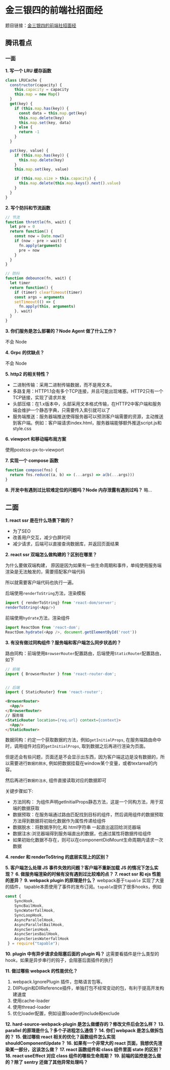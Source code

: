 # 金三银四的前端社招面经

题目链接：[金三银四的前端社招面经](https://juejin.cn/post/6939774328858738696)


## 腾讯看点

### 一面
**1. 写一个 LRU 缓存函数**
```js
class LRUCache {
  constructor(capacity) {
    this.capacity = capacity
    this.map = new Map()
  }
  get(key) {
    if (this.map.has(key)) {
      const data = this.map.get(key)
      this.map.delete(key)
      this.map.set(key, data)
    } else {
      return -1
    }
  }

  put(key, value) {
    if (this.map.has(key)) {
      this.map.delete(key)
    }
    this.map.set(key, value)

    if (this.map.size > this.capacity) {
      this.map.delete(this.map.keys().next().value)
    }
  }
}
```
**2. 写个防抖和节流函数**
```js
// 节流
function throttle(fn, wait) {
  let pre = 0
  return function() {
    const now = Date.now()
    if (now - pre > wait) {
      fn.apply(arguments)
      pre = now
    }
  }
}

// 防抖
function debounce(fn, wait) {
  let timer
  return function() {
    if (timer) clearTimeout(timer)
    const args = arguments
    setTimeout(() => {
      fn.apply(this, arguments)
    }, wait)
  }
}
```
**3. 你们服务是怎么部署的？Node Agent 做了什么工作？**

不会 Node

**4. Grpc 的优缺点？**

不会 Node

**5. http2 的相关特性？**

+ 二进制传输：采用二进制传输数据，而不是用文本。
+ 多路复用：HTTP1.1会有多个TCP连接，并且可能出现堵塞。HTTP2只有一个TCP链接，实现了请求并发
+ 头部压缩：在1.x版本中，头部采用文本格式传输，在HTTP2中客户端和服务端会维护一个静态字典，只需要传入索引就可以了
+ 服务端推送：服务器端推送使得服务器可以预测客户端需要的资源，主动推送到客户端。例如：客户端请求index.html，服务器端能够额外推送script.js和style.css


**6. viewport 和移动端布局方案**

使用postcss-px-to-viewport


**7. 实现一个 compose 函数**
```js
function compose(fns) {
  return fns.reduce((a, b) => (...args) => a(b(...args)))
}
```
**8. 开发中有遇到过比较难定位的问题吗？Node 内存泄露有遇到过吗？**
略...


## 二面
**1. react ssr 是在什么场景下做的？**
+ 为了SEO
+ 改善用户交互，减少白屏时间
+ 减少请求，后端可以直接查询数据库，并返回页面结果

**2. react ssr 双端怎么做构建的？区别在哪里？**

为什么要做双端构建， 原因是因为如果有一些生命周期和事件，单纯使用服务端渲染是无法触发的，需要搭配客户端代码

所以就需要客户端代码也执行一遍。

后端使用`renderToString`方法，渲染模板

```js
import { renderToString} from 'react-dom/server';
renderToString(<App/>)
```

前端使用`hydrate`方法，渲染组件
```js
import ReactDom from 'react-dom';
ReactDom.hydrate(<App />, document.getElementById('root'))
```


**3. 有没有做过同构组件？服务端和客户端怎么同步状态的？**

路由同构：前端使用`BrowserRouter`配置路由，后端使用`StaticRouter`配置路由，如下
```js
// 前端
import { BrowserRouter } from 'react-router-dom';


// 后端
import { StaticRouter} from 'react-router';
```

```html
<BrowserRouter>
  <App/>
</BrowserRouter>
// 服务端
<StaticRouter location={req.url} context={context}>   
  <App/>
</StaticRouter>
```

数据同构：约定一个获取数据的方法，例如`getInitialProps`, 在服务端路由命中时，调用组件对应的`getInitialProps`, 取到数据之后再进行渲染为页面。

但是还会有些问题，页面还是不会显示出东西，因为客户端这边是没有数据的，所以需要进行`数据的脱水`, 例如把数据挂载在window某个变量，或者textarea的内容。

然后再进行`数据的注水`, 组件直接读取对应的数据即可


关键步骤如下:

+ 方法同构： 为组件声明getInitialProps静态方法，这是一个同构方法，用于双端的数据获取
+ 数据预取：在服务端通过路由匹配找到目标的组件，然后调用组件的数据预取方法得到数据将初始化数据作为属性传递给组件
+ 数据脱水：将数据序列化,和 html字符串 一起直出返回给浏览器端
+ 数据注水:浏览器端得到服务端直出的数据，也通过属性将数据传给组件
+ 如果初始化数据不存在，则可以在componentDidMount生命周期内请求一次数据


**4. render 和 renderToString 的底层实现上的区别？**

**5. 客户端怎么处理 JS 事件失效的问题？客户端不重新加载 JS 的情况下怎么实现？**
**6. 做服务端渲染的时候有没有遇到过比较难的点？**
**7. react ssr 和 ejs 性能的差异？**
**9. webpack plugin 的原理是什么？**
webpack基于`tapable` 实现了大量的插件， tapable本质使用了事件的发布订阅。`tapable`提供了很多hooks，例如
```js
const {
	SyncHook,
	SyncBailHook,
	SyncWaterfallHook,
	SyncLoopHook,
	AsyncParallelHook,
	AsyncParallelBailHook,
	AsyncSeriesHook,
	AsyncSeriesBailHook,
	AsyncSeriesWaterfallHook
 } = require("tapable");
```


**10. plugin 中有异步请求会阻塞后面的 plugin 吗？**
这需要看插件是什么类型的hook，如果是异步串行的钩子，会阻塞后面插件的执行

**11. 做过哪些 webpack 的性能优化？**
1. webpack.IgnorePlugin 插件，忽略语言包等。
2. DllPlugin和DllReference插件，单独打包不经常变动的包，有利于提高开发构建速度
3. 使用cache-loader
4. 使用thread-loader
5. 优化loader配置，例如设置loader的include和exclude

**12. hard-source-webpack-plugin 是怎么做缓存的？修改文件后会怎么样？**
**13. parallel 的原理是什么？多个子进程怎么通信？**
**14. 你们 webpack 是怎么做拆包的？**
**15. 做过哪些 react 相关的优化？函数组件怎么实现 shouldComponentUpdate？**
**16. 如果有一个非常大的 react 页面，我想优先渲染某一部分，这该怎么做？**
**17. react 函数组件和 class 组件里面 state 的区别？**
**18. react useEffect 对应 class 组件的哪些生命周期？**
**19. 前端的监控是怎么做的？除了 sentry 还做了其他异常处理吗？**
